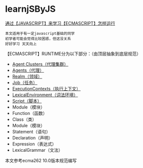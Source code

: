 # learnjSByJS

[通过【JAVASCRIPT】来学习【ECMASCRIPT】怎样运行](https://github.com/WARJY/learnjSByJS/blob/master/src/index.js)

    本文适用于有一定javascript基础的同学
    初学者可能会觉得比较困惑，但这没关系
    好好学习 天天向上

【ECMASCRIPT】RUNTIME分为以下部分：（由顶层抽象到底层规范）
-   [Agent Clusters（代理集群）](https://github.com/WARJY/learnjSByJS/blob/master/src/Agent&AgentCluster.md)
-   [Agents（代理）](https://github.com/WARJY/learnjSByJS/blob/master/src/Agent&AgentCluster.md)
-   [Realm（领域）](https://github.com/WARJY/learnjSByJS/blob/master/src/Realm.js)
-   [Job（任务）](https://github.com/WARJY/learnjSByJS/blob/master/src/Job.js)
-   [ExecutionContexts（执行上下文）](https://github.com/WARJY/learnjSByJS/blob/master/src/ExecutionContexts.js)
-   [LexicalEnvironment（词法环境）](https://github.com/WARJY/learnjSByJS/blob/master/src/LexicalEnvironment.js)
-   [Script（脚本）](https://github.com/WARJY/learnjSByJS/blob/master/src/Script.js)
-   Module（模块）
-   Function（函数）
-   Class（类）
-   Module（模块）
-   Statement（语句）
-   Declaration（声明）
-   Expression（表达式）
-   LexicalGrammar（文法）

本文参考ecma262 10.0版本规范编写